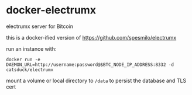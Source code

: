 # docker-electrumx

electrumx server for Bitcoin

this is a docker-ified version of https://github.com/spesmilo/electrumx

run an instance with:
```
docker run -e DAEMON_URL=http://username:password@$BTC_NODE_IP_ADDRESS:8332 -d catsduck/electrumx
```

mount a volume or local directory to `/data` to persist the database and TLS cert
